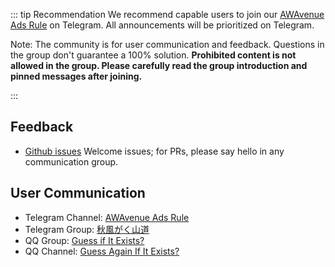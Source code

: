 ::: tip Recommendation
We recommend capable users to join our [AWAvenue Ads Rule](https://t.me/AWAvenueAdsRule) on Telegram. All announcements will be prioritized on Telegram.

Note: The community is for user communication and feedback. Questions in the group don't guarantee a 100% solution. **Prohibited content is not allowed in the group. Please carefully read the group introduction and pinned messages after joining.**

:::
## Feedback

- [Github issues](https://github.com/TG-Twilight/AWAvenue-Ads-Rule/issues) Welcome issues; for PRs, please say hello in any communication group.

## User Communication

- Telegram Channel: [AWAvenue Ads Rule](https://t.me/AWAvenueAdsRule)
- Telegram Group: [秋風がく山道](https://t.me/AWAvenueAdsChat)
- QQ Group: [Guess if It Exists?](https://youtu.be/dQw4w9WgXcQ)
- QQ Channel: [Guess Again If It Exists?](https://www.ubisoft.com/zh-tw/game/rainbow-six/siege)
